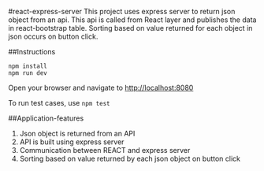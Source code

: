 #react-express-server
This project uses express server to return json object from an api. This api is called from React layer and publishes the data in react-bootstrap table. Sorting based on value returned for each object in json occurs on button click.

##Instructions

``npm install``  
``npm run dev``  

Open your browser and navigate to <http://localhost:8080>

To run test cases, use ``npm test``

##Application-features

1. Json object is returned from an API
2. API is built using express server
3. Communication between REACT and express server
4. Sorting based on value returned by each json object on button click